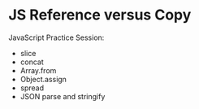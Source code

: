 # JS Reference versus Copy

JavaScript Practice Session:

- slice
- concat
- Array.from
- Object.assign
- spread
- JSON parse and stringify
